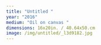 ```yaml
---
title: "Untitled "
year: "2016"
medium: "Oil on canvas "
dimensions: 16x20in. / 40.64x50.cm
image: /img/untitled/_l3d9182.jpg
---
```




